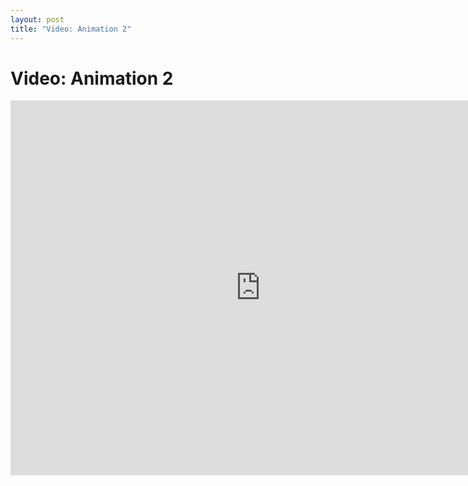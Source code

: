 ```yaml
---
layout: post
title: "Video: Animation 2"
---
```


# Video: Animation 2

<div style="text-align: center">
<iframe src="http://player.vimeo.com/video/57980718?title=0&amp;byline=0&amp;portrait=0&amp;color=ffffff" width="800" height="600" frameborder="0" webkitAllowFullScreen mozallowfullscreen allowFullScreen></iframe>
</div>

